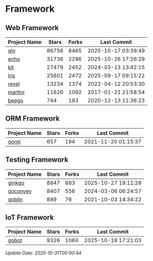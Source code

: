 # Framework

## Web Framework
| Project Name | Stars | Forks | Last Commit |
| ------------ | ----- | ----- | ----------- |
| [gin](https://github.com/gin-gonic/gin) | 86756 | 8465 | 2025-10-17 03:39:49 |
| [echo](https://github.com/labstack/echo) | 31736 | 2296 | 2025-10-26 17:26:29 |
| [kit](https://github.com/go-kit/kit) | 27479 | 2452 | 2024-03-13 13:42:15 |
| [iris](https://github.com/kataras/iris) | 25601 | 2472 | 2025-09-17 09:15:22 |
| [revel](https://github.com/revel/revel) | 13234 | 1374 | 2022-04-12 20:53:30 |
| [martini](https://github.com/go-martini/martini) | 11626 | 1092 | 2017-01-21 21:58:54 |
| [beego](https://github.com/astaxie/beego) | 744 | 183 | 2020-12-13 11:36:23 |

## ORM Framework
| Project Name | Stars | Forks | Last Commit |
| ------------ | ----- | ----- | ----------- |
| [gorm](https://github.com/jinzhu/gorm) | 657 | 194 | 2021-11-20 01:15:37 |

## Testing Framework
| Project Name | Stars | Forks | Last Commit |
| ------------ | ----- | ----- | ----------- |
| [ginkgo](https://github.com/onsi/ginkgo) | 8847 | 683 | 2025-10-27 19:11:28 |
| [goconvey](https://github.com/smartystreets/goconvey) | 8407 | 556 | 2024-03-06 06:24:57 |
| [goblin](https://github.com/franela/goblin) | 889 | 76 | 2021-10-03 14:34:22 |

## IoT Framework
| Project Name | Stars | Forks | Last Commit |
| ------------ | ----- | ----- | ----------- |
| [gobot](https://github.com/hybridgroup/gobot) | 9326 | 1060 | 2025-10-18 17:21:03 |

*Update Date: 2025-10-31T00:00:44*